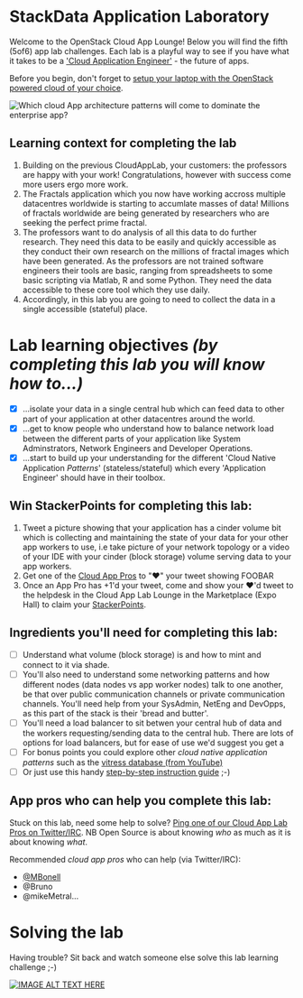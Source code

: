 # StackData Application Laboratory

Welcome to the OpenStack Cloud App Lounge!  Below you will find the fifth (5of6) app lab challenges.  Each lab is a playful way to see if you have what it takes to be a ['Cloud Application Engineer'](/cloud-application-engineer.md) - the future of apps. 

Before you begin, don't forget to [setup your laptop with the OpenStack powered cloud of your choice](/prereq).

![Which cloud App architecture patterns will come to dominate the enterprise app?](https://pbs.twimg.com/media/CumnwCBUIAA_3RH.png:large)

## Learning context for completing the lab
 1. Building on the previous CloudAppLab, your customers: the professors are happy with your work!  Congratulations, however with success come more users ergo more work.  
 2. The Fractals application which you now have working accross multiple datacentres worldwide is starting to accumlate masses of data!  Millions of fractals worldwide are being generated by researchers who are seeking the perfect prime fractal.
 3. The professors want to do analysis of all this data to do further research.  They need this data to be easily and quickly accessible as they conduct their own research on the millions of fractal images which have been generated.  As the professors are not trained software engineers their tools are basic, ranging from spreadsheets to some basic scripting via Matlab, R and some Python.  They need the data accessible to these core tool which they use daily.
 4. Accordingly, in this lab you are going to need to collect the data in a single accessible (stateful) place.

# Lab learning objectives _(by completing this lab you will know how to...)_
 - [x] ...isolate your data in a single central hub which can feed data to other part of your application at other datacentres around the world.
 - [x] ...get to know people who understand how to balance network load between the different parts of your application like System Adminstrators, Network Engineers and Developer Operations.  
 - [x] ...start to build up your understanding for the different 'Cloud Native Application _Patterns_' (stateless/stateful) which every 'Application Engineer' should have in their toolbox. 

## Win StackerPoints for completing this lab:
  1. Tweet a picture showing that your application has a cinder volume bit which is collecting and maintaining the state of your data for your other app workers to use, i.e take picture of your network topology or a video of your IDE with your cinder (block storage) volume serving data to your app workers.
  2. Get one of the [Cloud App Pros](https://docs.google.com/presentation/d/1RBtAOjxmUh97fXrJlowvqVNmq2-8FxvBIHx2Dts1Jh8/pub?start=true&loop=true&delayms=1000) to "❤" your tweet showing FOOBAR
  3. Once an App Pro has +1'd your tweet, come and show your ❤'d tweet to the helpdesk in the Cloud App Lab Lounge in the Marketplace (Expo Hall) to claim your [StackerPoints](/StackerPoints).

## Ingredients you'll need for completing this lab:
  - [ ] Understand what volume (block storage) is and how to mint and connect to it via shade.
  - [ ] You'll also need to understand some networking patterns and how different nodes (data nodes vs app worker nodes) talk to one another, be that over public communication channels or private communication channels.  You'll need help from your SysAdmin, NetEng and DevOpps, as this part of the stack is their 'bread and butter'.
  - [ ] You'll need a load balancer to sit betwen your central hub of data and the workers requesting/sending data to the central hub.  There are lots of options for load balancers, but for ease of use we'd suggest you get a 
  - [ ] For bonus points you could explore other _cloud native application patterns_ such as the [vitress database (from YouTube)](http://vitess.io/overview/)
  - [ ] Or just use this handy [step-by-step instruction guide](http://developer.openstack.org/firstapp-shade/introduction.html) ;-)

## App pros who can help you complete this lab:
Stuck on this lab, need some help to solve?  [Ping one of our Cloud App Lab Pros on Twitter/IRC](https://docs.google.com/presentation/d/1RBtAOjxmUh97fXrJlowvqVNmq2-8FxvBIHx2Dts1Jh8/pub?start=true&loop=false&delayms=2000). NB Open Source is about knowing *who* as much as it is about knowing *what*.

Recommended _cloud app pros_ who can help (via Twitter/IRC):
 - [@MBonell](https://twitter.com/MBonell)
 - @Bruno
 - @mikeMetral...
 
# Solving the lab
Having trouble?  Sit back and watch someone else solve this lab learning challenge ;-)

[![IMAGE ALT TEXT HERE](http://img.youtube.com/vi/b5R1pV2--fI/0.jpg)](http://www.youtube.com/watch?v=b5R1pV2--fI)

